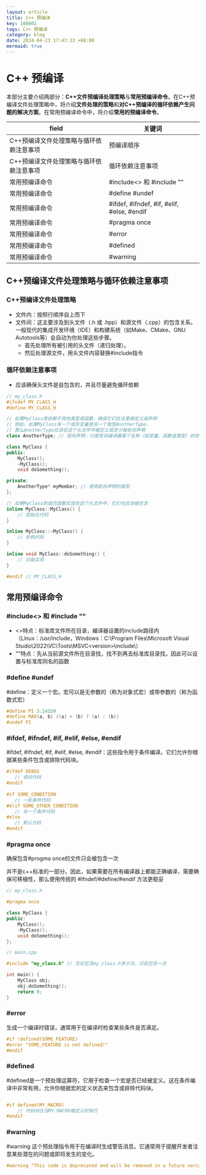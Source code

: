 ```yaml
---
layout: article
title: C++ 预编译
key: 100001
tags: C++ 预编译
category: blog
date: 2024-04-23 17:47:33 +08:00
mermaid: true
---
```


# C++ 预编译

本部分主要介绍两部分：**C++文件预编译处理策略**与**常用预编译命令**。在C++预编译文件处理策略中，将介绍**文件处理的策略**和**对C++预编译的循环依赖产生问题的解决方案**。在常用预编译命令中，将介绍**常用的预编译命令**。

<!--more-->
  | field | 关键词 |
  |---|---|
  | C++预编译文件处理策略与循环依赖注意事项 | 预编译顺序 |
  | C++预编译文件处理策略与循环依赖注意事项 | 循环依赖注意事项 |
  | 常用预编译命令 | #include<> 和 #include "" |
  | 常用预编译命令 | #define #undef |
  | 常用预编译命令 | #ifdef, #ifndef, #if, #elif, #else, #endif |
  | 常用预编译命令 | #pragma once |
  | 常用预编译命令 | #error |
  | 常用预编译命令 | #defined |
  | 常用预编译命令 | #warning |

## C++预编译文件处理策略与循环依赖注意事项

### C++预编译文件处理策略

 * 文件内：按照行顺序自上而下
 * 文件间：这主要涉及到头文件（.h 或 .hpp）和源文件（.cpp）的包含关系。一般现代的集成开发环境（IDE）和构建系统（如Make、CMake、GNU Autotools等）会自动为你处理这些步骤。
   * 首先处理所有被引用的头文件（递归处理）。
   * 然后处理源文件，用头文件内容替换#include指令


### 循环依赖注意事项

 * 应该确保头文件是自包含的，并且尽量避免循环依赖

  ```c++
  // my_class.h
  #ifndef MY_CLASS_H
  #define MY_CLASS_H

  // 如果MyClass类依赖于其他类型或函数，确保它们在这里被定义或声明
  // 例如，如果MyClass有一个成员变量是另一个类型AnotherType，
  // 那么AnotherType应该在这个头文件中被定义或至少被前向声明
  class AnotherType; // 前向声明：只是告诉编译器某个名称（如变量、函数或类型）的存在，但并未提供其完整的实现或内存布局。

  class MyClass {
  public:
      MyClass();
      ~MyClass();
      void doSomething();

  private:
      AnotherType* myMember; // 使用前向声明的类型
  };

  // 如果MyClass的成员函数实现在这个头文件中，它们也应该被包含
  inline MyClass::MyClass() {
      // 初始化代码
  }

  inline MyClass::~MyClass() {
      // 析构代码
  }

  inline void MyClass::doSomething() {
      // 功能实现
  }

  #endif // MY_CLASS_H
  ```

## 常用预编译命令

### #include<> 和 #include ""

  * <>特点：标准库文件所在目录，编译器设置的include路径内（Linux：/usr/include，Windows：C:\Program Files\Microsoft Visual Studio\2022\VC\Tools\MSVC\<version>\include\）
  * ""特点：先从当前源文件所在目录找，找不到再去标准库目录找，因此可以设置与标准库同名的函数

### #define #undef

 #define：定义一个宏。宏可以是无参数的（称为对象式宏）或带参数的（称为函数式宏）

 ```c++
 #define PI 3.14159  
 #define MAX(a, b) ((a) > (b) ? (a) : (b))
 #undef PI
 ```

### #ifdef, #ifndef, #if, #elif, #else, #endif
 #ifdef, #ifndef, #if, #elif, #else, #endif：这些指令用于条件编译。它们允许你根据某些条件包含或排除代码块。

 ```c++
 #ifdef DEBUG  
    // 调试代码  
 #endif  
  
 #if SOME_CONDITION  
    // 一些条件代码  
 #elif SOME_OTHER_CONDITION  
    // 另一个条件代码  
 #else  
    // 默认代码  
 #endif
 ```

### #pragma once 

  确保包含#progma once的文件只会被包含一次

  并不是c++标准的一部分。因此，如果需要在所有编译器上都能正确编译，需要确保可移植性，那么使用传统的 #ifndef/#define/#endif 方法更稳妥

```c++
// my_class.h

#pragma once

class MyClass {
public:
    MyClass();
    ~MyClass();
    void doSomething();
};

// main.cpp

#include "my_class.h" // 无论包含my_class.h多少次，只会包含一次

int main() {
    MyClass obj;
    obj.doSomething();
    return 0;
}
```


### #error

生成一个编译时错误，通常用于在编译时检查某些条件是否满足。

```c++
#if !defined(SOME_FEATURE)
#error "SOME_FEATURE is not defined!"
#endif
```

### #defined

#defined是一个预处理运算符，它用于检查一个宏是否已经被定义。这在条件编译中非常有用，允许你根据宏的定义状态来包含或排除代码块。

```c++

#if defined(MY_MACRO)
    // 代码块仅当MY_MACRO被定义时执行
#endif
```


### #warning

#warning 这个预处理指令用于在编译时生成警告消息。它通常用于提醒开发者注意某些潜在的问题或即将发生的变化。

```c++
#warning "This code is deprecated and will be removed in a future version."
```
